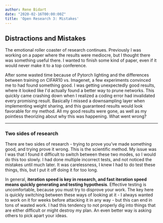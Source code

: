 ```yaml
---
author: Rene Bidart
date: "2020-02-16T00:00:00Z"
title: 'Open Research 3: Mistakes'
---
```

## Distractions and Mistakes
The emotional roller coaster of research continues. Previously I was working on a paper where the results were mediocre, but I thought there was something useful there. I wanted to finish some kind of paper, even if it would never make it to a top conference.

After some wasted time because of Pytorch lighting and the differences between training on CIFAR10 vs. Imagenet, a few experiments convinced me to had found something good. I was getting unexpectedly good results, where it looked like I'd actually found a better way to prune networks. This quickly came crashing down when I realized a coding error had invalidated every promising result. Basically I missed a downsampling layer when implementing weight sharing, and this guaranteed results would look favorable for my method. All my good results were gone, as well as my pointless theorizing about why this was happening. What went wrong?

_______

### Two sides of research
There are two sides of research - trying to prove you’ve made something good, and trying prove it wrong. This is the scientific method. My issue was I was that I found it difficult to switch between these two modes, so I would do this too slowly. I had done multiple incorrect tests, and not noticed the mistakes until much later. It was carelessness, I knew I had to do test these things, this, but I put it off doing it for too long.

In general, **iteration speed is key in research, and fast iteration speed means quickly generating and testing hypothesis**. Effective testing is uncomfortable, because you must try to disprove your work.  The key here is quickly switching between these ways of looking at it - I always wanted to work on it for weeks before attacking it in any way - but this can end in tons of wasted work. I had this tendency to not properly dig into things that are either difficult or might destroy my plan. An even better way is asking others to pick apart your ideas.


